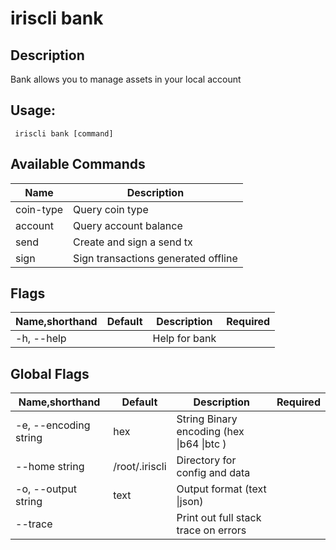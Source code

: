 # iriscli bank

## Description

Bank allows you to manage assets in your local account 

## Usage:

```
 iriscli bank [command]
```

 

## Available Commands

| Name      | Description                         |
| --------- | ----------------------------------- |
| coin-type | Query coin type                     |
| account   | Query account balance               |
| send      | Create and sign a send tx           |
| sign      | Sign transactions generated offline |

## Flags

| Name,shorthand | Default | Description   | Required |
| -------------- | ------- | ------------- | -------- |
| -h, --help     |         | Help for bank |          |

## Global Flags

| Name,shorthand        | Default        | Description                                 | Required |
| --------------------- | -------------- | ------------------------------------------- | -------- |
| -e, --encoding string | hex            | String   Binary encoding (hex \|b64 \|btc ) |          |
| --home string         | /root/.iriscli | Directory for config and data               |          |
| -o, --output string   | text           | Output format (text \|json)                 |          |
| --trace               |                | Print out full stack trace on errors        |          |

